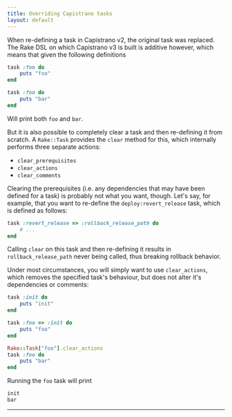 ```yaml
---
title: Overriding Capistrano tasks
layout: default
---
```


When re-defining a task in Capistrano v2, the original task was replaced. The
Rake DSL on which Capistrano v3 is built is additive however, which means that
given the following definitions

```ruby
task :foo do
    puts "foo"
end

task :foo do
    puts "bar"
end
```

Will print both `foo` and `bar`.

But it is also possible to completely clear a task and then re-defining it
from scratch. A `Rake::Task` provides the `clear` method for this, which
internally performs three separate actions:

- `clear_prerequisites`
- `clear_actions`
- `clear_comments`

Clearing the prerequisites (i.e. any dependencies that may have been defined
for a task) is probably not what you want, though. Let's say, for example,
that you want to re-define the `deploy:revert_release` task, which is defined
as follows:

```ruby
task :revert_release => :rollback_release_path do
    # ...
end
```

Calling `clear` on this task and then re-defining it results in
`rollback_release_path` never being called, thus breaking rollback behavior.

Under most circumstances, you will simply want to use `clear_actions`, which
removes the specified task's behaviour, but does not alter it's dependencies
or comments:

```ruby
task :init do
    puts "init"
end

task :foo => :init do
    puts "foo"
end

Rake::Task["foo"].clear_actions
task :foo do
    puts "bar"
end
```

Running the `foo` task will print

```ruby
init
bar
```

---
